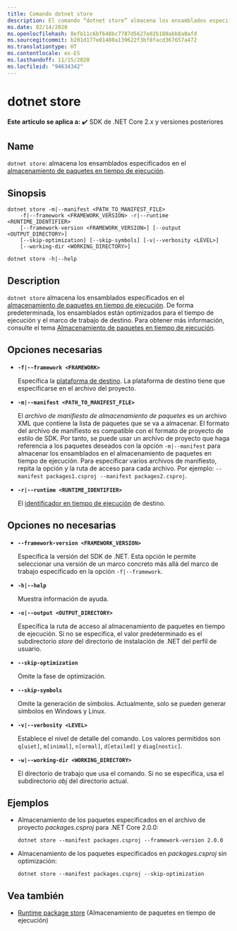 ```yaml
---
title: Comando dotnet store
description: El comando “dotnet store” almacena los ensamblados especificados en el almacenamiento de paquetes en tiempo de ejecución.
ms.date: 02/14/2020
ms.openlocfilehash: 8efb11c6bf648bc7787d5627e02b180abb8a0afd
ms.sourcegitcommit: b201d177e01480a139622f3bf8facd367657a472
ms.translationtype: HT
ms.contentlocale: es-ES
ms.lasthandoff: 11/15/2020
ms.locfileid: "94634342"
---
```

# <a name="dotnet-store"></a>dotnet store

**Este artículo se aplica a:** ✔️ SDK de .NET Core 2.x y versiones posteriores

## <a name="name"></a>Name

`dotnet store`: almacena los ensamblados especificados en el [almacenamiento de paquetes en tiempo de ejecución](../deploying/runtime-store.md).

## <a name="synopsis"></a>Sinopsis

```dotnetcli
dotnet store -m|--manifest <PATH_TO_MANIFEST_FILE>
    -f|--framework <FRAMEWORK_VERSION> -r|--runtime <RUNTIME_IDENTIFIER>
    [--framework-version <FRAMEWORK_VERSION>] [--output <OUTPUT_DIRECTORY>]
    [--skip-optimization] [--skip-symbols] [-v|--verbosity <LEVEL>]
    [--working-dir <WORKING_DIRECTORY>]

dotnet store -h|--help
```

## <a name="description"></a>Description

`dotnet store` almacena los ensamblados especificados en el [almacenamiento de paquetes en tiempo de ejecución](../deploying/runtime-store.md). De forma predeterminada, los ensamblados están optimizados para el tiempo de ejecución y el marco de trabajo de destino. Para obtener más información, consulte el tema [Almacenamiento de paquetes en tiempo de ejecución](../deploying/runtime-store.md).

## <a name="required-options"></a>Opciones necesarias

- **`-f|--framework <FRAMEWORK>`**

  Especifica la [plataforma de destino](../../standard/frameworks.md). La plataforma de destino tiene que especificarse en el archivo del proyecto.

- **`-m|--manifest <PATH_TO_MANIFEST_FILE>`**

  El *archivo de manifiesto de almacenamiento de paquetes* es un archivo XML que contiene la lista de paquetes que se va a almacenar. El formato del archivo de manifiesto es compatible con el formato de proyecto de estilo de SDK. Por tanto, se puede usar un archivo de proyecto que haga referencia a los paquetes deseados con la opción `-m|--manifest` para almacenar los ensamblados en el almacenamiento de paquetes en tiempo de ejecución. Para especificar varios archivos de manifiesto, repita la opción y la ruta de acceso para cada archivo. Por ejemplo: `--manifest packages1.csproj --manifest packages2.csproj`.

- **`-r|--runtime <RUNTIME_IDENTIFIER>`**

  El [identificador en tiempo de ejecución](../rid-catalog.md) de destino.

## <a name="optional-options"></a>Opciones no necesarias

- **`--framework-version <FRAMEWORK_VERSION>`**

  Especifica la versión del SDK de .NET. Esta opción le permite seleccionar una versión de un marco concreto más allá del marco de trabajo especificado en la opción `-f|--framework`.

- **`-h|--help`**

  Muestra información de ayuda.

- **`-o|--output <OUTPUT_DIRECTORY>`**

  Especifica la ruta de acceso al almacenamiento de paquetes en tiempo de ejecución. Si no se especifica, el valor predeterminado es el subdirectorio *store* del directorio de instalación de .NET del perfil de usuario.

- **`--skip-optimization`**

  Omite la fase de optimización.

- **`--skip-symbols`**

  Omite la generación de símbolos. Actualmente, solo se pueden generar símbolos en Windows y Linux.

- **`-v|--verbosity <LEVEL>`**

  Establece el nivel de detalle del comando. Los valores permitidos son `q[uiet]`, `m[inimal]`, `n[ormal]`, `d[etailed]` y `diag[nostic]`.

- **`-w|--working-dir <WORKING_DIRECTORY>`**

  El directorio de trabajo que usa el comando. Si no se especifica, usa el subdirectorio *obj* del directorio actual.

## <a name="examples"></a>Ejemplos

- Almacenamiento de los paquetes especificados en el archivo de proyecto *packages.csproj* para .NET Core 2.0.0:

  ```dotnetcli
  dotnet store --manifest packages.csproj --framework-version 2.0.0
  ```

- Almacenamiento de los paquetes especificados en *packages.csproj* sin optimización:

  ```dotnetcli
  dotnet store --manifest packages.csproj --skip-optimization
  ```

## <a name="see-also"></a>Vea también

- [Runtime package store](../deploying/runtime-store.md) (Almacenamiento de paquetes en tiempo de ejecución)
